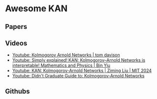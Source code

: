 # Awesome KAN

## Papers

## Videos
* [Youtube: Kolmogorov Arnold Networks | tom davison](https://www.youtube.com/watch?v=P8uJL60JNpc)
* [Youtube: Simply explained! KAN: Kolmogorov–Arnold Networks is interpretable! Mathematics and Physics | Bin Yiu](https://www.youtube.com/watch?v=q8qFYMycNKE)
* [Youtube: KAN: Kolmogorov-Arnold Networks | Ziming Liu | MIT 2024](https://www.youtube.com/watch?v=ljgaYuYAQyY)
* [Youtube: Didn't Graduate Guide to: Kolmogorov-Arnold Networks](https://www.youtube.com/watch?v=3XAW0kqbH2Q)
## Githubs
